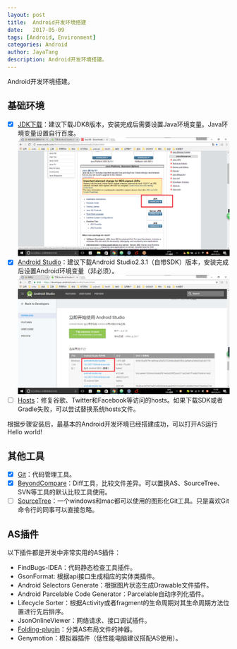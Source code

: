 ```yaml
---
layout: post  
title:  Android开发环境搭建
date:   2017-05-09 
tags: [Android, Environment]  
categories: Android  
author: JayaTang  
description: Android开发环境搭建。  
---
```

Android开发环境搭建。  

## 基础环境  

- [x] [JDK下载](http://www.oracle.com/technetwork/java/javase/downloads/index.html)：建议下载JDK8版本，安装完成后需要设置Java环境变量。Java环境变量设置自行百度。  
![JDK](/assets/img/android-monkey/01.png)
- [x] [Android Studio](https://developer.android.com/studio/index.html)：建议下载Android Studio2.3.1（自带SDK）版本，安装完成后设置Android环境变量（非必须）。  
![Android Studio](/assets/img/android-environment/01.png)  
- [ ] [Hosts](https://laod.cn/hosts/2017-google-hosts.html)：修复谷歌、Twitter和Facebook等访问的hosts。如果下载SDK或者Gradle失败，可以尝试替换系统hosts文件。  

根据步骤安装后，最基本的Android开发环境已经搭建成功，可以打开AS运行 Hello world!

## 其他工具  

- [x] [Git](https://git-scm.com/downloads/)：代码管理工具。
- [x] [BeyondCompare](http://www.scootersoftware.com/download.php)：Diff工具，比较文件差异。可以置换AS、SourceTree、SVN等工具的默认比较工具使用。
- [ ] [SourceTree](https://www.sourcetreeapp.com/)：一个windows和mac都可以使用的图形化Git工具。只是喜欢Git命令行的同事可以直接忽略。  

## AS插件

以下插件都是开发中非常实用的AS插件：  
- FindBugs-IDEA：代码静态检查工具插件。
- GsonFormat: 根据api接口生成相应的实体类插件。
- Android Selectors Generate：根据图片状态生成Drawable文件插件。
- Android Parcelable Code Generator：Parcelable自动序列化插件。
- Lifecycle Sorter：根据Activity或者fragment的生命周期对其生命周期方法位置进行先后排序。
- JsonOnlineViewer：网络请求、接口调试插件。
- [Folding-plugin](https://github.com/dmytrodanylyk/folding-plugin)：分类AS布局文件的神器。
- Genymotion：模拟器插件（低性能电脑建议搭配AS使用）。
